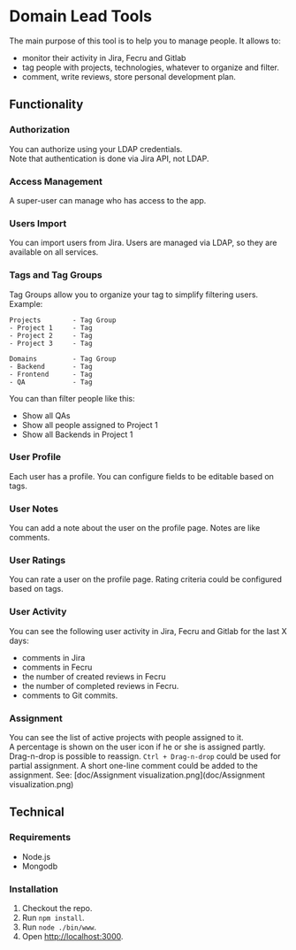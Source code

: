 # Domain Lead Tools

The main purpose of this tool is to help you to manage people.
It allows to:

- monitor their activity in Jira, Fecru and Gitlab
- tag people with projects, technologies, whatever to organize and filter.
- comment, write reviews, store personal development plan.

## Functionality

### Authorization
You can authorize using your LDAP credentials.<br>
Note that authentication is done via Jira API, not LDAP.

### Access Management
A super-user can manage who has access to the app.

### Users Import
You can import users from Jira. Users are managed via LDAP, so they are available on all services.

### Tags and Tag Groups
Tag Groups allow you to organize your tag to simplify filtering users.
Example:

```
Projects        - Tag Group
- Project 1     - Tag
- Project 2     - Tag
- Project 3     - Tag

Domains         - Tag Group
- Backend       - Tag
- Frontend      - Tag
- QA            - Tag
```
You can than filter people like this:

- Show all QAs
- Show all people assigned to Project 1
- Show all Backends in Project 1

### User Profile
Each user has a profile. You can configure fields to be editable based on tags.

### User Notes
You can add a note about the user on the profile page. Notes are like comments.

### User Ratings
You can rate a user on the profile page. Rating criteria could be configured based on tags.

### User Activity
You can see the following user activity in Jira, Fecru and Gitlab for the last X days:
- comments in Jira
- comments in Fecru
- the number of created reviews in Fecru
- the number of completed reviews in Fecru.
- comments to Git commits.

### Assignment
You can see the list of active projects with people assigned to it.<br>
A percentage is shown on the user icon if he or she is assigned partly.<br>
Drag-n-drop is possible to reassign. `Ctrl + Drag-n-drop` could be used for partial assignment.
A short one-line comment could be added to the assignment.
See: [doc/Assignment visualization.png](doc/Assignment visualization.png)

## Technical

### Requirements

- Node.js
- Mongodb

### Installation

1. Checkout the repo.
2. Run `npm install`.
3. Run `node ./bin/www`.
4. Open [http://localhost:3000](http://localhost:3000).